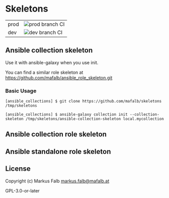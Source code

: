# Skeletons

|||
|---|---|
|prod|![prod branch CI](https://github.com/mafalb/skeletons/actions/workflows/CI.yml/badge.svg?branch=prod)|
|dev|![dev branch CI](https://github.com/mafalb/skeletons/actions/workflows/CI.yml/badge.svg?branch=dev)|


## Ansible collection skeleton

Use it with ansible-galaxy when you use init.

You can find a similar role skeleton at
https://github.com/mafalb/ansible_role_skeleton.git


### Basic Usage

```shell
[ansible_collections] $ git clone https://github.com/mafalb/skeletons /tmp/skeletons
```

```shell
[ansible_collections] $ ansible-galaxy collection init --collection-skeleton /tmp/skeletons/ansible-collection-skeleton local.mycollection
```

## Ansible collection role skeleton

## Ansible standalone role skeleton

## License

Copyright (c) Markus Falb <markus.falb@mafalb.at>

GPL-3.0-or-later
